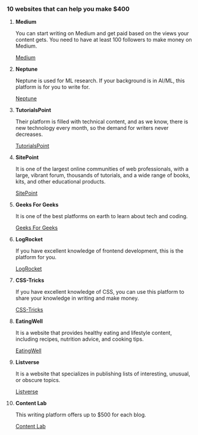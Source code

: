 
### 10 websites that can help you make $400 

1. **Medium**

   You can start writing on Medium and get paid based on the views your content gets. You need to have at least 100 followers to make money on Medium.
   
   [Medium](https://lnkd.in/dNSCQEFs)

2. **Neptune**

   Neptune is used for ML research. If your background is in AI/ML, this platform is for you to write for.
   
   [Neptune](https://lnkd.in/dNZfPBU4)

3. **TutorialsPoint**

   Their platform is filled with technical content, and as we know, there is new technology every month, so the demand for writers never decreases.
   
   [TutorialsPoint](https://lnkd.in/dtWwGny9)

4. **SitePoint**

   It is one of the largest online communities of web professionals, with a large, vibrant forum, thousands of tutorials, and a wide range of books, kits, and other educational products.
   
   [SitePoint](https://lnkd.in/dVXbFxb4)

5. **Geeks For Geeks**

   It is one of the best platforms on earth to learn about tech and coding.
   
   [Geeks For Geeks](https://lnkd.in/dPqzPUnx)

6. **LogRocket**

   If you have excellent knowledge of frontend development, this is the platform for you.
   
   [LogRocket](https://lnkd.in/dda9jC9U)

7. **CSS-Tricks**

   If you have excellent knowledge of CSS, you can use this platform to share your knowledge in writing and make money.
   
   [CSS-Tricks](https://lnkd.in/dz36KKNS)

8. **EatingWell**

   It is a website that provides healthy eating and lifestyle content, including recipes, nutrition advice, and cooking tips.
   
   [EatingWell](https://eatingwell.com)

9. **Listverse**

   It is a website that specializes in publishing lists of interesting, unusual, or obscure topics.
   
   [Listverse](https://listverse.com)

10. **Content Lab**

    This writing platform offers up to $500 for each blog.
    
    [Content Lab](https://contentlab.io)

